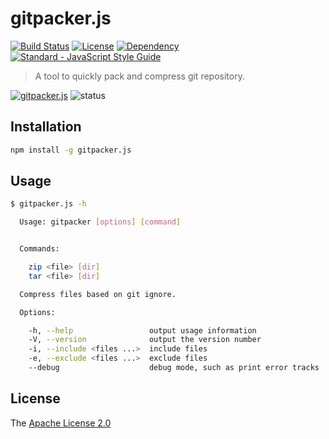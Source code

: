 # gitpacker.js
[![Build Status](https://travis-ci.org/WindomZ/gitpacker.js.svg?branch=master)](https://travis-ci.org/WindomZ/gitpacker.js)
[![License](https://img.shields.io/badge/license-Apache-green.svg)](https://www.apache.org/licenses/LICENSE-2.0.html)
[![Dependency](https://david-dm.org/WindomZ/gitpacker.js.svg)](https://david-dm.org/WindomZ/gitpacker.js)
[![Standard - JavaScript Style Guide](https://img.shields.io/badge/code_style-standard-brightgreen.svg)](https://standardjs.com/)

> A tool to quickly pack and compress git repository.

[![gitpacker.js](https://img.shields.io/npm/v/gitpacker.js.svg)](https://www.npmjs.com/package/gitpacker.js)
![status](https://img.shields.io/badge/status-stable-green.svg)

## Installation

```bash
npm install -g gitpacker.js
```

## Usage

```bash
$ gitpacker.js -h

  Usage: gitpacker [options] [command]


  Commands:

    zip <file> [dir]
    tar <file> [dir]

  Compress files based on git ignore.

  Options:

    -h, --help                 output usage information
    -V, --version              output the version number
    -i, --include <files ...>  include files
    -e, --exclude <files ...>  exclude files
    --debug                    debug mode, such as print error tracks
```

## License

The [Apache License 2.0](https://github.com/WindomZ/gitpacker.js/blob/master/LICENSE)
